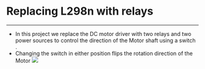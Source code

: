# Replacing L298n with  relays 


------------

- In  this project we replace the DC motor driver with two relays and two power sources to control the direction of the Motor shaft using a switch .
- Changing the switch in either position flips the rotation direction of the Motor 
[![](https://raw.githubusercontent.com/malikib97/Arduino-Robotics-/master/Arduino-Relay-Hbridge/sample.gif)](https://raw.githubusercontent.com/malikib97/Arduino-Robotics-/master/Arduino-Relay-Hbridge/sample.gif)
